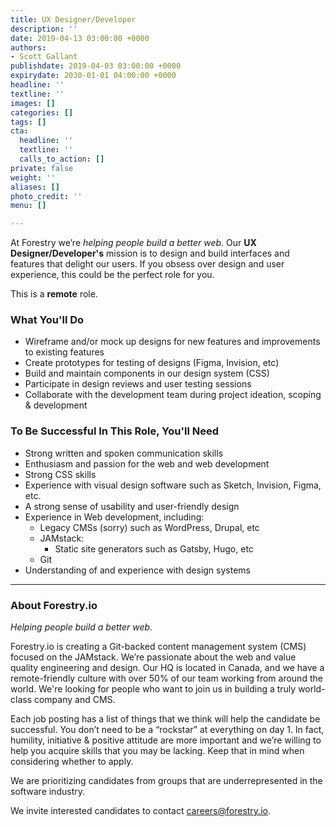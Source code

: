 ```yaml
---
title: UX Designer/Developer
description: ''
date: 2019-04-13 03:00:00 +0000
authors:
- Scott Gallant
publishdate: 2019-04-03 03:00:00 +0000
expirydate: 2030-01-01 04:00:00 +0000
headline: ''
textline: ''
images: []
categories: []
tags: []
cta:
  headline: ''
  textline: ''
  calls_to_action: []
private: false
weight: ''
aliases: []
photo_credit: ''
menu: []

---
```

At Forestry we’re _helping people build a better web_. Our **UX Designer/Developer's** mission is to design and build interfaces and features that delight our users. If you obsess over design and user experience, this could be the perfect role for you.

This is a **remote** role.
<!-- more -->

### What You'll Do

* Wireframe and/or mock up designs for new features and improvements to existing features
* Create prototypes for testing of designs (Figma, Invision, etc)
* Build and maintain components in our design system (CSS)
* Participate in design reviews and user testing sessions
* Collaborate with the development team during project ideation, scoping & development

### To Be Successful In This Role, You'll Need

* Strong written and spoken communication skills
* Enthusiasm and passion for the web and web development
* Strong CSS skills
* Experience with visual design software such as Sketch, Invision, Figma, etc.
* A strong sense of usability and user-friendly design
* Experience in Web development, including:
  * Legacy CMSs (sorry) such as WordPress, Drupal, etc
  * JAMstack:
    * Static site generators such as Gatsby, Hugo, etc
  * Git
* Understanding of and experience with design systems

***

### About Forestry.io

_Helping people build a better web._

Forestry.io is creating a Git-backed content management system (CMS) focused on the JAMstack. We’re passionate about the web and value quality engineering and design. Our HQ is located in Canada, and we have a remote-friendly culture with over 50% of our team working from around the world. We're looking for people who want to join us in building a truly world-class company and CMS.

Each job posting has a list of things that we think will help the candidate be successful. You don’t need to be a “rockstar” at everything on day 1. In fact, humility, initiative & positive attitude are more important and we’re willing to help you acquire skills that you may be lacking. Keep that in mind when considering whether to apply.

We are prioritizing candidates from groups that are underrepresented in the software industry.

We invite interested candidates to contact [careers@forestry.io](mailto:careers@forestry.io).
